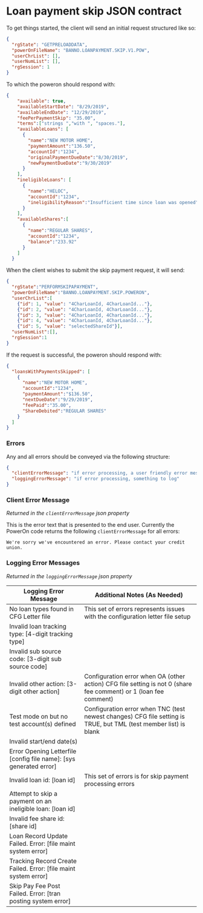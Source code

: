 # Loan payment skip JSON contract
To get things started, the client will send an initial request structured like so:
```json
{
  "rgState": "GETPRELOADDATA",
  "powerOnFileName": "BANNO.LOANPAYMENT.SKIP.V1.POW",
  "userChrList": [],
  "userNumList": [],
  "rgSession": 1
}
```
To which the poweron should respond with:
```json
{
    "available": true,
    "availableStartDate": "8/29/2019",
    "availableEndDate": "12/29/2019",
    "feePerPaymentSkip": "35.00",
    "terms":["strings ","with ", "spaces."],
    "availableLoans": [
      {
        "name":"NEW MOTOR HOME",
        "paymentAmount":"136.50",
        "accountId":"1234",
        "originalPaymentDueDate":"8/30/2019",
        "newPaymentDueDate":"9/30/2019"
      }
    ],
    "ineligibleLoans": [
      {
        "name":"HELOC",
        "accountId":"1234",
        "ineligibilityReason":"Insufficient time since loan was opened"
      }
    ],
    "availableShares":[
      {
        "name":"REGULAR SHARES",
        "accountId":"1234",
        "balance":"233.92"
      }
    ]
  }
```
When the client wishes to submit the skip payment request, it will send:
```json
{
  "rgState":"PERFORMSKIPAPAYMENT",
  "powerOnFileName":"BANNO.LOANPAYMENT.SKIP.POWERON",
  "userChrList":[
    {"id": 1, "value": "4CharLoanId, 4CharLoanId..."},
    {"id": 2, "value": "4CharLoanId, 4CharLoanId..."},
    {"id": 3, "value": "4CharLoanId, 4CharLoanId..."},
    {"id": 4, "value": "4CharLoanId, 4CharLoanId..."},
    {"id": 5, "value": "selectedShareId"}],
  "userNumList":[],
  "rgSession":1
}
```
If the request is successful, the poweron should respond with:
```json
{
  "loansWithPaymentsSkipped": [
    {
      "name":"NEW MOTOR HOME",
      "accountId":"1234",
      "paymentAmount":"$136.50",
      "nextDueDate":"9/29/2019",
      "feePaid":"35.00",
      "ShareDebited":"REGULAR SHARES"
    }
  ]
}
```
### Errors
Any and all errors should be conveyed via the following structure:
```json
{
  "clientErrorMessage": "if error processing, a user friendly error message",
  "loggingErrorMessage": "if error processing, something to log"
}
```

### Client Error Message
_Returned in the `clientErrorMessage` json property_

This is the error text that is presented to the end user.  Currently the PowerOn code returns the following `clientErrorMessage` for all errors: 
```
We're sorry we've encountered an error. Please contact your credit union.
```

### Logging Error Messages
_Returned in the `loggingErrorMessage` json property_

| Logging Error Message                                              | Additional Notes (As Needed)                                                                                     |
| ------------------------------------------------------------------ | ---------------------------------------------------------------------------------------------------------------- |
| No loan types found in CFG Letter file                             | This set of errors represents issues with the configuration letter file setup                                    |
| Invalid loan tracking type: [4-digit tracking type]                |                                                                                                                  |
| Invalid sub source code: [3-digit sub source code]                 |                                                                                                                  |
| Invalid other action: [3-digit other action]                       | Configuration error when OA (other action) CFG file setting is not 0 (share fee comment) or 1 (loan fee comment) |
| Test mode on but no test account(s) defined                        | Configuration error when TNC (test newest changes) CFG file setting is TRUE, but TML (test member list) is blank |
| Invalid start/end date(s)                                          |                                                                                                                  |
| Error Opening Letterfile [config file name]: [sys generated error] |                                                                                                                  |
| Invalid loan id: [loan id]                                         | This set of errors is for skip payment processing errors                                                         |
| Attempt to skip a payment on an ineligible loan: [loan id]         |                                                                                                                  |
| Invalid fee share id: [share id]                                   |                                                                                                                  |
| Loan Record Update Failed. Error: [file maint system error]        |                                                                                                                  |
| Tracking Record Create Failed. Error: [file maint system error]    |                                                                                                                  |
| Skip Pay Fee Post Failed. Error: [tran posting system error]       |                                                                                                                  |
